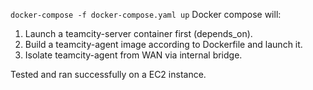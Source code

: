 ``` docker-compose -f docker-compose.yaml up ```
Docker compose will:
1. Launch a teamcity-server container first (depends_on).
2. Build a teamcity-agent image according to Dockerfile and launch it.
3. Isolate teamcity-agent from WAN via internal bridge.

Tested and ran successfully on a EC2 instance.
